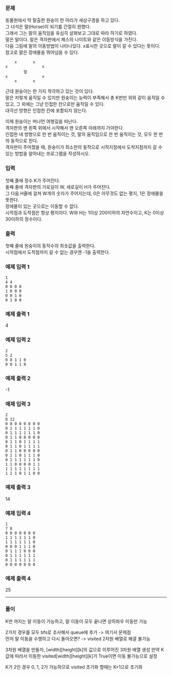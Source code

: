 ### 문제
동물원에서 막 탈출한 원숭이 한 마리가 세상구경을 하고 있다.  
그 녀석은 말(Horse)이 되기를 간절히 원했다.   
그래서 그는 말의 움직임을 유심히 살펴보고 그대로 따라 하기로 하였다.  
말은 말이다. 말은 격자판에서 체스의 나이트와 같은 이동방식을 가진다.   
다음 그림에 말의 이동방법이 나타나있다. 
x표시한 곳으로 말이 갈 수 있다는 뜻이다.  
참고로 말은 장애물을 뛰어넘을 수 있다.
```
 	x	 	x	 
x	 	 	 	x
 	 	말	 	 
x	 	 	 	x
 	x	 	x	 
```
근데 원숭이는 한 가지 착각하고 있는 것이 있다.  
말은 저렇게 움직일 수 있지만 원숭이는 능력이 부족해서 총 K번만 위와 같이 움직일 수 있고, 그 외에는 그냥 인접한 칸으로만 움직일 수 있다.  
대각선 방향은 인접한 칸에 포함되지 않는다.

이제 원숭이는 머나먼 여행길을 떠난다.  
격자판의 맨 왼쪽 위에서 시작해서 맨 오른쪽 아래까지 가야한다.  
인접한 네 방향으로 한 번 움직이는 것, 말의 움직임으로 한 번 움직이는 것, 모두 한 번의 동작으로 친다.  
격자판이 주어졌을 때, 원숭이가 최소한의 동작으로 시작지점에서 도착지점까지 갈 수 있는 방법을 알아내는 프로그램을 작성하시오.

### 입력
첫째 줄에 정수 K가 주어진다.  
둘째 줄에 격자판의 가로길이 W, 세로길이 H가 주어진다.   
그 다음 H줄에 걸쳐 W개의 숫자가 주어지는데, 0은 아무것도 없는 평지, 1은 장애물을 뜻한다.   
장애물이 있는 곳으로는 이동할 수 없다.  
시작점과 도착점은 항상 평지이다. W와 H는 1이상 200이하의 자연수이고, K는   0이상 30이하의 정수이다.

### 출력
첫째 줄에 원숭이의 동작수의 최솟값을 출력한다.  
시작점에서 도착점까지 갈 수 없는 경우엔 -1을 출력한다.

### 예제 입력 1 
```
1
4 4
0 0 0 0
1 0 0 0
0 0 1 0
0 1 0 0
```
### 예제 출력 1 
4

### 예제 입력 2 
```
2
5 2
0 0 1 1 0
0 0 1 1 0
```
### 예제 출력 2 
-1

### 예제 입력 3
```
2
8 12
0 0 0 0 0 0 0 0
0 1 1 1 1 1 1 0
0 1 1 1 1 1 1 0
0 1 1 0 0 0 0 0
0 1 1 0 1 1 1 1
0 1 1 0 1 1 1 1
0 1 1 0 0 0 0 0
0 1 1 0 1 1 1 0
0 1 1 1 1 1 1 0
1 1 0 0 0 0 1 1
1 1 1 1 1 1 1 1
1 1 1 0 1 1 0 0
```
### 예제 출력 3
14

### 예제 입력 4
```
1
7 8
0 0 0 0 0 0 0
1 1 1 1 1 1 0
1 1 1 1 1 1 0
0 0 0 1 1 1 0
0 1 1 1 0 0 0
0 1 1 1 1 1 1
0 1 1 1 1 1 1
0 0 0 0 0 0 0
```
### 예제 출력 4
25

---
### 풀이
K번 까지는 말 이동이 가능하고, 말 이동이 모두 끝나면 상하좌우 이동만 가능

2가지 경우를 모두 bfs로 조사해서 queue에 추가 -> 여기서 문제점  
먼저 말 이동을 수행하고 다시 돌아오면? -> visited 2차원 배열로 해결 불가능

3차원 배열을 만들자, [width][height][k]의 값으로 이루어진 3차원 배열 생성
만약 K값에 따라서 이동한 visited[width][height][k]가 True이면 이동 불가능으로 설정

K가 2인 경우 0, 1, 2가 가능하므로 visited 초기화 할때는 K+1으로 초기화
